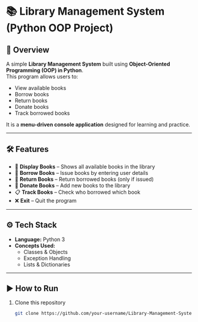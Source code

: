 # 📚 Library Management System (Python OOP Project)

## 🚀 Overview  
A simple **Library Management System** built using **Object-Oriented Programming (OOP) in Python**.  
This program allows users to:  
- View available books  
- Borrow books  
- Return books  
- Donate books  
- Track borrowed books  

It is a **menu-driven console application** designed for learning and practice.

---

## 🛠 Features  
- 📖 **Display Books** – Shows all available books in the library  
- 📕 **Borrow Books** – Issue books by entering user details  
- 📗 **Return Books** – Return borrowed books (only if issued)  
- 📘 **Donate Books** – Add new books to the library  
- 📋 **Track Books** – Check who borrowed which book  
- ❌ **Exit** – Quit the program  

---

## ⚙️ Tech Stack  
- **Language:** Python 3  
- **Concepts Used:**  
  - Classes & Objects  
  - Exception Handling  
  - Lists & Dictionaries  

---

## ▶️ How to Run  
1. Clone this repository  
   ```bash
   git clone https://github.com/your-username/Library-Management-System.git
